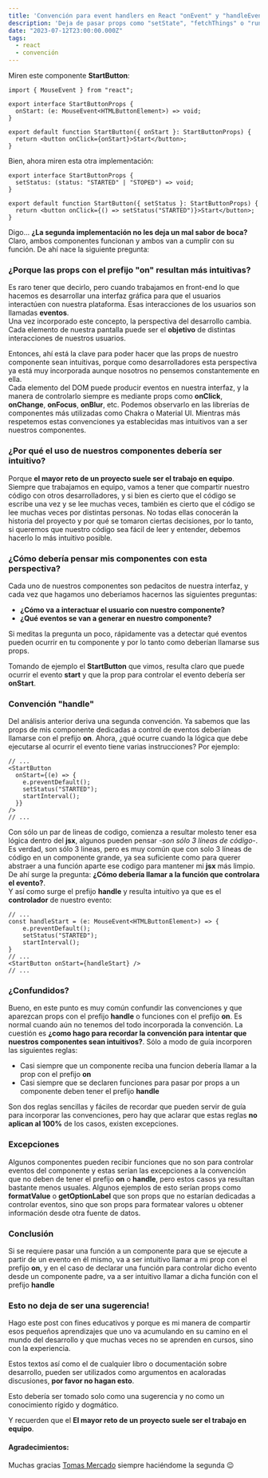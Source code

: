```yaml
---
title: 'Convención para event handlers en React "onEvent" y "handleEvent"'
description: 'Deja de pasar props como "setState", "fetchThings" o "runSomething" a tus componentes'
date: "2023-07-12T23:00:00.000Z"
tags:
  - react
  - convención
---
```


Miren este componente **StartButton**:

```tsx
import { MouseEvent } from "react";

export interface StartButtonProps {
  onStart: (e: MouseEvent<HTMLButtonElement>) => void;
}

export default function StartButton({ onStart }: StartButtonProps) {
  return <button onClick={onStart}>Start</button>;
}

```

Bien, ahora miren esta otra implementación:

```tsx
export interface StartButtonProps {
  setStatus: (status: "STARTED" | "STOPED") => void;
}

export default function StartButton({ setStatus }: StartButtonProps) {
  return <button onClick={() => setStatus("STARTED")}>Start</button>;
}

```

Digo... **¿La segunda implementación no les deja un mal sabor de boca?**  
Claro, ambos componentes funcionan y ambos van a cumplir con su función.
De ahí nace la siguiente pregunta:

### ¿Porque las props con el prefijo "on" resultan más intuitivas?

Es raro tener que decirlo, pero cuando trabajamos en front-end lo que hacemos es desarrollar una interfaz gráfica para que el usuarios interactúen con nuestra plataforma. Esas interacciones de los usuarios son llamadas **eventos**.  
Una vez incorporado este concepto, la perspectiva del desarrollo cambia. Cada elemento de nuestra pantalla puede ser el **objetivo** de distintas interacciones de nuestros usuarios.

Entonces, ahí está la clave para poder hacer que las props de nuestro componente sean intuitivas, porque como desarrolladores esta perspectiva ya está muy incorporada aunque nosotros no pensemos constantemente en ella.  
Cada elemento del DOM puede producir eventos en nuestra interfaz, y la manera de controlarlo siempre es mediante props como **onClick**, **onChange**, **onFocus**, **onBlur**, etc. Podemos observarlo en las librerías de componentes más utilizadas como Chakra o Material UI.
Mientras más respetemos estas convenciones ya establecidas mas intuitivos van a ser nuestros componentes.

### ¿Por qué el uso de nuestros componentes debería ser intuitivo?

Porque **el mayor reto de un proyecto suele ser el trabajo en equipo**.
Siempre que trabajamos en equipo, vamos a tener que compartir nuestro código con otros desarrolladores, y si bien es cierto que el código se escribe una vez y se lee muchas veces, también es cierto que el código se lee muchas veces por distintas personas. No todas ellas conocerán la historia del proyecto y por qué se tomaron ciertas decisiones, por lo tanto, si queremos que nuestro código sea fácil de leer y entender, debemos hacerlo lo más intuitivo posible.

### ¿Cómo debería pensar mis componentes con esta perspectiva?

Cada uno de nuestros componentes son pedacitos de nuestra interfaz, y cada vez que hagamos uno deberiamos hacernos las siguientes preguntas:

- **¿Cómo va a interactuar el usuario con nuestro componente?**
- **¿Qué eventos se van a generar en nuestro componente?**

Si meditas la pregunta un poco, rápidamente vas a detectar qué eventos pueden ocurrir en tu componente y por lo tanto como deberían llamarse sus props.

Tomando de ejemplo el **StartButton** que vimos, resulta claro que puede ocurrir el evento **start** y que la prop para controlar el evento debería ser **onStart**.

### Convención "handle"

Del análisis anterior deriva una segunda convención. Ya sabemos que las props de mis componente dedicadas a control de eventos deberían llamarse con el prefijo **on**.
Ahora, ¿qué ocurre cuando la lógica que debe ejecutarse al ocurrir el evento tiene varias instrucciones? Por ejemplo:

```tsx
// ...
<StartButton
  onStart={(e) => {
    e.preventDefault();
    setStatus("STARTED");
    startInterval();
  }}
/>
// ...
```

Con sólo un par de lineas de codigo, comienza a resultar molesto tener esa lógica dentro del **jsx**, algunos pueden pensar *-son sólo 3 líneas de código-*. Es verdad, son sólo 3 lineas, pero es muy común que con solo 3 líneas de código en un componente grande, ya sea suficiente como para querer abstraer a una función aparte ese codigo para mantener mi **jsx** más limpio.
De ahí surge la pregunta: **¿Cómo debería llamar a la función que controlara el evento?**.  
Y así como surge el prefijo **handle** y resulta intuitivo ya que es el **controlador** de nuestro evento:

```tsx
// ...
const handleStart = (e: MouseEvent<HTMLButtonElement>) => {
    e.preventDefault();
    setStatus("STARTED");
    startInterval();
}
// ...
<StartButton onStart={handleStart} />
// ...
```

### ¿Confundidos?

Bueno, en este punto es muy común confundir las convenciones y que aparezcan props con el prefijo **handle** o funciones con el prefijo **on**. Es normal cuando aún no tenemos del todo incorporada la convención.
La cuestión es **¿como hago para recordar la convención para intentar que nuestros componentes sean intuitivos?**.
Sólo a modo de guía incorporen las siguientes reglas:

- Casi siempre que un componente reciba una funcion debería llamar a la prop con el prefijo **on**
- Casi siempre que se declaren funciones para pasar por props a un componente deben tener el prefijo **handle**

Son dos reglas sencillas y fáciles de recordar que pueden servir de guía para incorporar las convenciones, pero hay que aclarar que estas reglas **no aplican al 100%** de los casos, existen excepciones.

### Excepciones

Algunos componentes pueden recibir funciones que no son para controlar eventos del componente y estas serían las excepciones a la convención que no deben de tener el prefijo **on** o **handle**, pero estos casos ya resultan bastante menos usuales.
Algunos ejemplos de esto serían props como **formatValue** o **getOptionLabel** que son props que no estarían dedicadas a controlar eventos, sino que son props para formatear valores u obtener información desde otra fuente de datos.

### Conclusión

Si se requiere pasar una función a un componente para que se ejecute a partir de un evento en él mismo, va a ser intuitivo llamar a mi prop con el prefijo **on**, y en el caso de declarar una función para controlar dicho evento desde un componente padre, va a ser intuitivo llamar a dicha función con el prefijo **handle**

### Esto no deja de ser una sugerencia!

Hago este post con fines educativos y porque es mi manera de compartir esos pequeños aprendizajes que uno va acumulando en su camino en el mundo del desarrollo y que muchas veces no se aprenden en cursos, sino con la experiencia.

Estos textos así como el de cualquier libro o documentación sobre desarrollo, pueden ser utilizados como argumentos en acaloradas discusiones, **por favor no hagan esto**.

Esto debería ser tomado solo como una sugerencia y no como un conocimiento rígido y dogmático.

Y recuerden que el **El mayor reto de un proyecto suele ser el trabajo en equipo**.

#### Agradecimientos:

Muchas gracias [Tomas Mercado](https://www.tomas-mercado.dev/es) siempre haciéndome la segunda 😉
